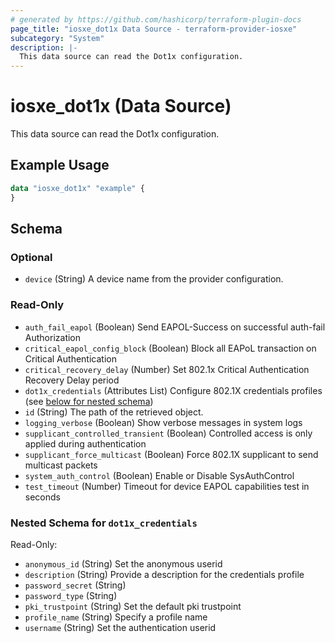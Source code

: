 ```yaml
---
# generated by https://github.com/hashicorp/terraform-plugin-docs
page_title: "iosxe_dot1x Data Source - terraform-provider-iosxe"
subcategory: "System"
description: |-
  This data source can read the Dot1x configuration.
---
```


# iosxe_dot1x (Data Source)

This data source can read the Dot1x configuration.

## Example Usage

```terraform
data "iosxe_dot1x" "example" {
}
```

<!-- schema generated by tfplugindocs -->
## Schema

### Optional

- `device` (String) A device name from the provider configuration.

### Read-Only

- `auth_fail_eapol` (Boolean) Send EAPOL-Success on successful auth-fail Authorization
- `critical_eapol_config_block` (Boolean) Block all EAPoL transaction on Critical Authentication
- `critical_recovery_delay` (Number) Set 802.1x Critical Authentication Recovery Delay period
- `dot1x_credentials` (Attributes List) Configure 802.1X credentials profiles (see [below for nested schema](#nestedatt--dot1x_credentials))
- `id` (String) The path of the retrieved object.
- `logging_verbose` (Boolean) Show verbose messages in system logs
- `supplicant_controlled_transient` (Boolean) Controlled access is only applied during authentication
- `supplicant_force_multicast` (Boolean) Force 802.1X supplicant to send multicast packets
- `system_auth_control` (Boolean) Enable or Disable SysAuthControl
- `test_timeout` (Number) Timeout for device EAPOL capabilities test in seconds

<a id="nestedatt--dot1x_credentials"></a>
### Nested Schema for `dot1x_credentials`

Read-Only:

- `anonymous_id` (String) Set the anonymous userid
- `description` (String) Provide a description for the credentials profile
- `password_secret` (String)
- `password_type` (String)
- `pki_trustpoint` (String) Set the default pki trustpoint
- `profile_name` (String) Specify a profile name
- `username` (String) Set the authentication userid
